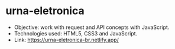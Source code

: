 # urna-eletronica
* Objective: work with request and API concepts with JavaScript.
* Technologies used: HTML5, CSS3 and JavaScript.
* Link: https://urna-eletronica-br.netlify.app/
